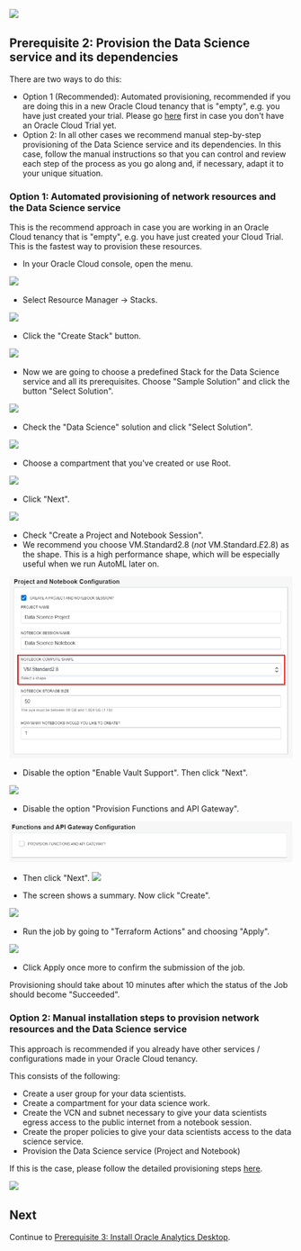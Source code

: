 ![](../commonimages/workshop_logo.png)

## Prerequisite 2: Provision the Data Science service and its dependencies

There are two ways to do this:
- Option 1 (Recommended): Automated provisioning, recommended if you are doing this in a new Oracle Cloud tenancy that is "empty", e.g. you have just created your trial. Please go [here](../prereq1/lab.md) first in case you don't have an Oracle Cloud Trial yet.
- Option 2: In all other cases we recommend manual step-by-step provisioning of the Data Science service and its dependencies. In this case, follow the manual instructions so that you can control and review each step of the process as you go along and, if necessary, adapt it to your unique situation.

### Option 1: Automated provisioning of network resources and the Data Science service

This is the recommend approach in case you are working in an Oracle Cloud tenancy that is "empty", e.g. you have just created your Cloud Trial. This is the fastest way to provision these resources.

- In your Oracle Cloud console, open the menu.

![](./images/openmenu.png)

<!--- Near the bottom of the menu, go to Identity and Administration -> Identity -> Compartments.

![](./images/compartmentmenu.png)

- Create a new subcompartment within your root compartment, name it "data-science-work". Also put "data-science-work" in the description.

![](./images/createcompartment.png)

- Open the menu again.

![](./images/openmenu.png)-->

- Select Resource Manager -> Stacks.

![](./images/resourcemanager.png)

<!--![](./images/changecompartment.png)-->

- Click the "Create Stack" button.

![](./images/createstackbutton.png)

- Now we are going to choose a predefined Stack for the Data Science service and all its prerequisites. Choose "Sample Solution" and click the button "Select Solution".

![](./images/newimage1.png)

- Check the "Data Science" solution and click "Select Solution".

![](./images/newimage2.png)

- Choose a compartment that you've created or use Root.

![](./images/newimage3.png)

- Click "Next".

![](./images/newimage4.png)

- Check "Create a Project and Notebook Session".
- We recommend you choose VM.Standard2.8 (*not* VM.Standard.*E*2.8) as the shape. This is a high performance shape, which will be especially useful when we run AutoML later on.

![](./images/newimage5b.png)

- Disable the option "Enable Vault Support". Then click "Next".

![](./images/newimage6.png)

- Disable the option "Provision Functions and API Gateway".

![](./images/disablefunctions.png)
 
- Then click "Next".
![](./images/newimage7.png)


- The screen shows a summary. Now click "Create".

![](./images/create.png)

- Run the job by going to "Terraform Actions" and choosing "Apply".

![](./images/applytf.png)

- Click Apply once more to confirm the submission of the job.

Provisioning should take about 10 minutes after which the status of the Job should become "Succeeded".



### Option 2: Manual installation steps to provision network resources and the Data Science service

This approach is recommended if you already have other services / configurations made in your Oracle Cloud tenancy. 

This consists of the following:
- Create a user group for your data scientists.
- Create a compartment for your data science work.
- Create the VCN and subnet necessary to give your data scientists egress access to the public internet from a notebook session.
- Create the proper policies to give your data scientists access to the data science service.
- Provision the Data Science service (Project and Notebook)

If this is the case, please follow the detailed provisioning steps [here](https://docs.cloud.oracle.com/en-us/iaas/data-science/data-science-tutorial/tutorial/get-started.htm#concept_tpd_33q_zkb).

![](./images/manualinstructions.png)

## Next

Continue to [Prerequisite 3: Install Oracle Analytics Desktop](../prereq3/lab.md).
